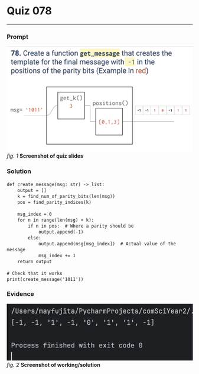 # Quiz 078
<hr>

### Prompt
![](images/quiz_078_slide.png)
*fig. 1* **Screenshot of quiz slides**

### Solution
```.python
def create_message(msg: str) -> list:
    output = []
    k = find_num_of_parity_bits(len(msg))
    pos = find_parity_indices(k)

    msg_index = 0
    for n in range(len(msg) + k):
        if n in pos:  # Where a parity should be
            output.append(-1)
        else:
            output.append(msg[msg_index])  # Actual value of the message
            msg_index += 1
    return output

# Check that it works
print(create_message('1011'))
```
### Evidence
![](images/quiz_078_evidence.png)
*fig. 2* **Screenshot of working/solution**
